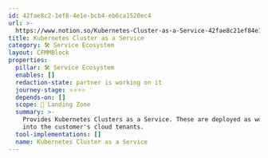 ```yaml
---
id: 42fae8c2-1ef8-4e1e-bcb4-eb6ca1520ec4
url: >-
  https://www.notion.so/Kubernetes-Cluster-as-a-Service-42fae8c21ef84e1ebcb4eb6ca1520ec4
title: Kubernetes Cluster as a Service
category: 🛠 Service Ecosystem
layout: CFMMBlock
properties:
  pillar: 🛠 Service Ecosystem
  enables: []
  redaction-state: partner is working on it
  journey-stage: ⭐️⭐️⭐️⭐️
  depends-on: []
  scope: 🛬 Landing Zone
  summary: >-
    Provides Kubernetes Clusters as a Service. These are deployed as workloads
    into the customer's cloud tenants.
  tool-implementations: []
  name: Kubernetes Cluster as a Service
---
```


